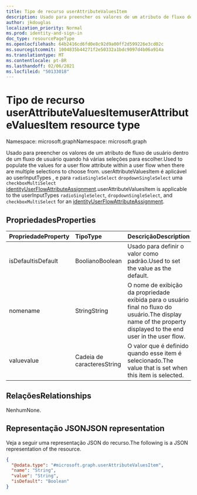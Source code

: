 ```yaml
---
title: Tipo de recurso userAttributeValuesItem
description: Usado para preencher os valores de um atributo de fluxo de usuário dentro de um fluxo de usuário quando há várias seleções para escolher.
author: jkdouglas
localization_priority: Normal
ms.prod: identity-and-sign-in
doc_type: resourcePageType
ms.openlocfilehash: 64b2416cd6fd0e8c92d9a00ff2d599226e3cd02c
ms.sourcegitcommit: 1004835b44271f2e50332a1bdc9097d4b06a914a
ms.translationtype: MT
ms.contentlocale: pt-BR
ms.lasthandoff: 02/06/2021
ms.locfileid: "50133018"
---
```

# <a name="userattributevaluesitem-resource-type"></a><span data-ttu-id="0afcc-103">Tipo de recurso userAttributeValuesItem</span><span class="sxs-lookup"><span data-stu-id="0afcc-103">userAttributeValuesItem resource type</span></span>

<span data-ttu-id="0afcc-104">Namespace: microsoft.graph</span><span class="sxs-lookup"><span data-stu-id="0afcc-104">Namespace: microsoft.graph</span></span>

<span data-ttu-id="0afcc-105">Usado para preencher os valores de um atributo de fluxo de usuário dentro de um fluxo de usuário quando há várias seleções para escolher.</span><span class="sxs-lookup"><span data-stu-id="0afcc-105">Used to populate the values for a user flow attribute within a user flow when there are multiple selections to choose from.</span></span> <span data-ttu-id="0afcc-106">userAttributeValuesItem é aplicável ao userInputTypes , e para `radioSingleSelect` `dropdownSingleSelect` uma `checkboxMultiSelect` [identityUserFlowAttributeAssignment](..\resources\identityuserflowattributeassignment.md).</span><span class="sxs-lookup"><span data-stu-id="0afcc-106">userAttributeValuesItem is applicable to the userInputTypes `radioSingleSelect`, `dropdownSingleSelect`, and `checkboxMultiSelect` for an [identityUserFlowAttributeAssignment](..\resources\identityuserflowattributeassignment.md).</span></span>

## <a name="properties"></a><span data-ttu-id="0afcc-107">Propriedades</span><span class="sxs-lookup"><span data-stu-id="0afcc-107">Properties</span></span>

|<span data-ttu-id="0afcc-108">Propriedade</span><span class="sxs-lookup"><span data-stu-id="0afcc-108">Property</span></span>|<span data-ttu-id="0afcc-109">Tipo</span><span class="sxs-lookup"><span data-stu-id="0afcc-109">Type</span></span>|<span data-ttu-id="0afcc-110">Descrição</span><span class="sxs-lookup"><span data-stu-id="0afcc-110">Description</span></span>|
|:---|:---|:---|
|<span data-ttu-id="0afcc-111">isDefault</span><span class="sxs-lookup"><span data-stu-id="0afcc-111">isDefault</span></span>|<span data-ttu-id="0afcc-112">Booliano</span><span class="sxs-lookup"><span data-stu-id="0afcc-112">Boolean</span></span>|<span data-ttu-id="0afcc-113">Usado para definir o valor como padrão.</span><span class="sxs-lookup"><span data-stu-id="0afcc-113">Used to set the value as the default.</span></span>|
|<span data-ttu-id="0afcc-114">nome</span><span class="sxs-lookup"><span data-stu-id="0afcc-114">name</span></span>|<span data-ttu-id="0afcc-115">String</span><span class="sxs-lookup"><span data-stu-id="0afcc-115">String</span></span>|<span data-ttu-id="0afcc-116">O nome de exibição da propriedade exibida para o usuário final no fluxo do usuário.</span><span class="sxs-lookup"><span data-stu-id="0afcc-116">The display name of the property displayed to the end user in the user flow.</span></span>|
|<span data-ttu-id="0afcc-117">value</span><span class="sxs-lookup"><span data-stu-id="0afcc-117">value</span></span>|<span data-ttu-id="0afcc-118">Cadeia de caracteres</span><span class="sxs-lookup"><span data-stu-id="0afcc-118">String</span></span>|<span data-ttu-id="0afcc-119">O valor que é definido quando esse item é selecionado.</span><span class="sxs-lookup"><span data-stu-id="0afcc-119">The value that is set when this item is selected.</span></span>|

## <a name="relationships"></a><span data-ttu-id="0afcc-120">Relações</span><span class="sxs-lookup"><span data-stu-id="0afcc-120">Relationships</span></span>

<span data-ttu-id="0afcc-121">Nenhum</span><span class="sxs-lookup"><span data-stu-id="0afcc-121">None.</span></span>

## <a name="json-representation"></a><span data-ttu-id="0afcc-122">Representação JSON</span><span class="sxs-lookup"><span data-stu-id="0afcc-122">JSON representation</span></span>

<span data-ttu-id="0afcc-123">Veja a seguir uma representação JSON do recurso.</span><span class="sxs-lookup"><span data-stu-id="0afcc-123">The following is a JSON representation of the resource.</span></span>
<!-- {
  "blockType": "resource",
  "@odata.type": "microsoft.graph.userAttributeValuesItem"
}
-->

``` json
{
  "@odata.type": "#microsoft.graph.userAttributeValuesItem",
  "name": "String",
  "value": "String",
  "isDefault": "Boolean"
}
```
